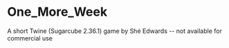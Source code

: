 # One_More_Week
A short Twine (Sugarcube 2.36.1) game by Shé Edwards -- not available for commercial use
